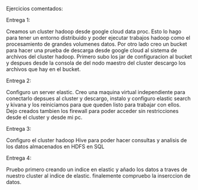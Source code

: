 Ejercicios comentados:

Entrega 1:

Creamos un cluster hadoop desde google cloud data proc. Esto lo hago para tener un entorno distribuido y poder ejecutar trabajos hadoop como el procesamiento de grandes volumenes datos.
Por otro lado creo un bucket para hacer una prueba de descarga desde google cloud al sistema de archivos del cluster hadoop. Primero subo los jar de configuracion al bucket y despues desde
la consola de del nodo maestro del cluster descargo los archivos que hay en el bucket.

Entrega 2:

Configuro un server elastic. Creo una maquina virtual independiente para conectarlo depsues al cluster y  descargo, instalo y configuro  elastic search y kivana y los reiniciamos para
que queden listo para trabajar con ellos. Dejo creados tambien los firewall para poder acceder sin restricciones desde el cluster y desde mi pc.

Entrega  3:

Configuro el cluster hadoop Hive para poder hacer consultas y analisis de los datos almacenados en HDFS en SQL

Entrega 4:

Pruebo primero creando un indice en elastic y añado los datos a traves de nuestro cluster al indice de elastic. finalemente compruebo la inserccion de datos.


